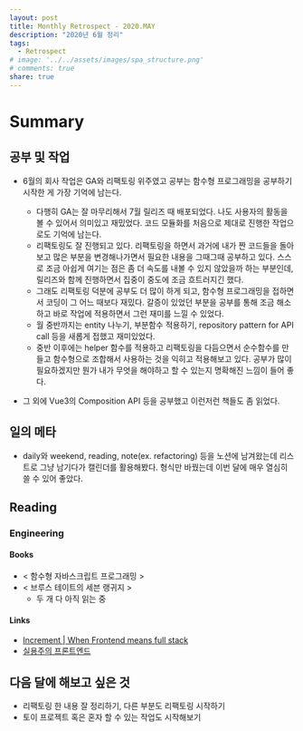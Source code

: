 ```yaml
---
layout: post
title: Monthly Retrospect - 2020.MAY
description: "2020년 6월 정리"
tags:
  - Retrospect
# image: '../../assets/images/spa_structure.png'
# comments: true
share: true
---
```


# Summary

## 공부 및 작업

- 6월의 회사 작업은 GA와 리팩토링 위주였고 공부는 함수형 프로그래밍을 공부하기 시작한 게 가장 기억에 남는다.
  - 다행히 GA는 잘 마무리해서 7월 릴리즈 때 배포되었다. 나도 사용자의 활동을 볼 수 있어서 의미있고 재밌었다. 코드 모듈화를 처음으로 제대로 진행한 작업으로도 기억에 남는다.
  - 리팩토링도 잘 진행되고 있다. 리팩토링을 하면서 과거에 내가 짠 코드들을 돌아보고 많은 부분을 변경해나가면서 필요한 내용을 그때그때 공부하고 있다. 스스로 조금 아쉽게 여기는 점은 좀 더 속도를 내볼 수 있지 않았을까 하는 부분인데, 릴리즈와 함께 진행하면서 집중이 중도에 조금 흐트러지긴 했다.
  - 그래도 리팩토링 덕분에 공부도 더 많이 하게 되고, 함수형 프로그래밍을 접하면서 코딩이 그 어느 때보다 재밌다. 갈증이 있었던 부분을 공부를 통해 조금 해소하고 바로 작업에 적용하면서 그런 재미를 느낄 수 있었다.
  - 월 중반까지는 entity 나누기, 부분함수 적용하기, repository pattern for API call 등을 새롭게 접했고 재미있었다.
  - 중반 이후에는 helper 함수를 적용하고 리팩토링을 다듬으면서 순수함수를 만들고 함수형으로 조합해서 사용하는 것을 익히고 적용해보고 있다. 공부가 많이 필요하겠지만 뭔가 내가 무엇을 해야하고 할 수 있는지 명확해진 느낌이 들어 좋다.

- 그 외에 Vue3의 Composition API 등을 공부했고 이런저런 책들도 좀 읽었다.

## 일의 메타

- daily와 weekend, reading, note(ex. refactoring) 등을 노션에 남겨왔는데 리스트로 그냥 남기다가 캘린더를 활용해봤다. 형식만 바꿨는데 이번 달에 매우 열심히 쓸 수 있어 좋았다.

## Reading

### Engineering

#### Books

- < 함수형 자바스크립트 프로그래밍 >
- < 브루스 테이트의 세븐 랭귀지 >
  - 두 개 다 아직 읽는 중

#### Links

- [Increment | When Frontend means full stack](https://increment.com/frontend/when-frontend-means-full-stack/)
- [실용주의 프론트엔드](https://peter-cho.gitbook.io/book/)

## 다음 달에 해보고 싶은 것

- 리팩토링 한 내용 잘 정리하기, 다른 부분도 리팩토링 시작하기
- 토이 프로젝트 혹은 혼자 할 수 있는 작업도 시작해보기
